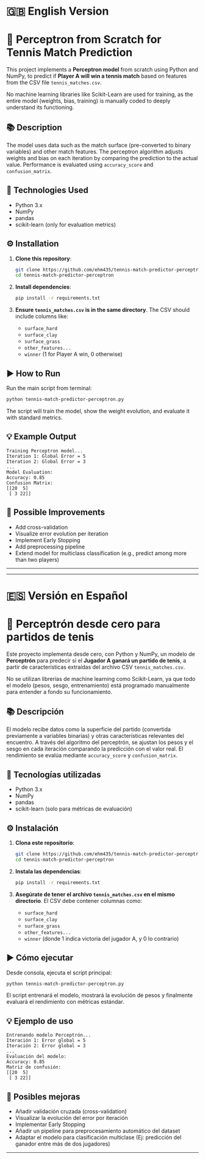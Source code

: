 # 🇬🇧 English Version

# 🎾 Perceptron from Scratch for Tennis Match Prediction

This project implements a **Perceptron model** from scratch using Python and NumPy, to predict if **Player A will win a tennis match** based on features from the CSV file `tennis_matches.csv`.

No machine learning libraries like Scikit-Learn are used for training, as the entire model (weights, bias, training) is manually coded to deeply understand its functioning.

## 📚 Description

The model uses data such as the match surface (pre-converted to binary variables) and other match features. The perceptron algorithm adjusts weights and bias on each iteration by comparing the prediction to the actual value. Performance is evaluated using `accuracy_score` and `confusion_matrix`.

## 🧰 Technologies Used

- Python 3.x
- NumPy
- pandas
- scikit-learn (only for evaluation metrics)

## ⚙️ Installation

1. **Clone this repository**:
   ```bash
   git clone https://github.com/ehm435/tennis-match-predictor-perceptron.git
   cd tennis-match-predictor-perceptron
   ```

2. **Install dependencies**:
   ```bash
   pip install -r requirements.txt
   ```

3. **Ensure `tennis_matches.csv` is in the same directory**. The CSV should include columns like:
   - `surface_hard`
   - `surface_clay`
   - `surface_grass`
   - `other_features...`
   - `winner` (1 for Player A win, 0 otherwise)

## ▶️ How to Run

Run the main script from terminal:

```bash
python tennis-match-predictor-perceptron.py
```

The script will train the model, show the weight evolution, and evaluate it with standard metrics.

## 💡 Example Output

```
Training Perceptron model...
Iteration 1: Global Error = 5
Iteration 2: Global Error = 3
...
Model Evaluation:
Accuracy: 0.85
Confusion Matrix:
[[20  5]
 [ 3 22]]
```

## 🚀 Possible Improvements

- Add cross-validation
- Visualize error evolution per iteration
- Implement Early Stopping
- Add preprocessing pipeline
- Extend model for multiclass classification (e.g., predict among more than two players)

---


---

# 🇪🇸 Versión en Español

# 🎾 Perceptrón desde cero para partidos de tenis

Este proyecto implementa desde cero, con Python y NumPy, un modelo de **Perceptrón** para predecir si el **Jugador A ganará un partido de tenis**, a partir de características extraídas del archivo CSV `tennis_matches.csv`.

No se utilizan librerías de machine learning como Scikit-Learn, ya que todo el modelo (pesos, sesgo, entrenamiento) está programado manualmente para entender a fondo su funcionamiento.

## 📚 Descripción

El modelo recibe datos como la superficie del partido (convertida previamente a variables binarias) y otras características relevantes del encuentro. A través del algoritmo del perceptrón, se ajustan los pesos y el sesgo en cada iteración comparando la predicción con el valor real. El rendimiento se evalúa mediante `accuracy_score` y `confusion_matrix`.

## 🧰 Tecnologías utilizadas

- Python 3.x
- NumPy
- pandas
- scikit-learn (solo para métricas de evaluación)

## ⚙️ Instalación

1. **Clona este repositorio**:
   ```bash
   git clone https://github.com/ehm435/tennis-match-predictor-perceptron.git
   cd tennis-match-predictor-perceptron
   ```

2. **Instala las dependencias**:
   ```bash
   pip install -r requirements.txt
   ```

3. **Asegúrate de tener el archivo `tennis_matches.csv` en el mismo directorio**. El CSV debe contener columnas como:
   - `surface_hard`
   - `surface_clay`
   - `surface_grass`
   - `other_features...`
   - `winner` (donde 1 indica victoria del jugador A, y 0 lo contrario)

## ▶️ Cómo ejecutar

Desde consola, ejecuta el script principal:

```bash
python tennis-match-predictor-perceptron.py
```

El script entrenará el modelo, mostrará la evolución de pesos y finalmente evaluará el rendimiento con métricas estándar.

## 💡 Ejemplo de uso

```
Entrenando modelo Perceptrón...
Iteración 1: Error global = 5
Iteración 2: Error global = 3
...
Evaluación del modelo:
Accuracy: 0.85
Matriz de confusión:
[[20  5]
 [ 3 22]]
```

## 🚀 Posibles mejoras

- Añadir validación cruzada (cross-validation)
- Visualizar la evolución del error por iteración
- Implementar Early Stopping
- Añadir un pipeline para preprocesamiento automático del dataset
- Adaptar el modelo para clasificación multiclase (Ej: predicción del ganador entre más de dos jugadores)

---



